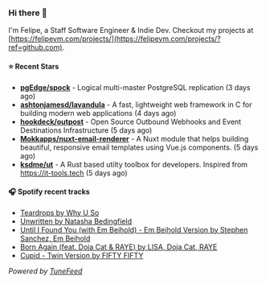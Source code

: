 ### Hi there 👋

I'm Felipe, a Staff Software Engineer & Indie Dev. Checkout my projects at [https://felipevm.com/projects/](https://felipevm.com/projects/?ref=github.com).

#### ⭐ Recent Stars
- **[pgEdge/spock](https://github.com/pgEdge/spock)** - Logical multi-master PostgreSQL replication (3 days ago)
- **[ashtonjamesd/lavandula](https://github.com/ashtonjamesd/lavandula)** - A fast, lightweight web framework in C for building modern web applications (4 days ago)
- **[hookdeck/outpost](https://github.com/hookdeck/outpost)** - Open Source Outbound Webhooks and Event Destinations Infrastructure (5 days ago)
- **[Mokkapps/nuxt-email-renderer](https://github.com/Mokkapps/nuxt-email-renderer)** - A Nuxt module that helps building beautiful, responsive email templates using Vue.js components. (5 days ago)
- **[ksdme/ut](https://github.com/ksdme/ut)** - A Rust based utilty toolbox for developers. Inspired from https://it-tools.tech (5 days ago)

#### 🎧 Spotify recent tracks
- [Teardrops by Why U So](https://open.spotify.com/track/44qyK0YHfZz9AngFaWmycU)
- [Unwritten by Natasha Bedingfield](https://open.spotify.com/track/3U5JVgI2x4rDyHGObzJfNf)
- [Until I Found You (with Em Beihold) - Em Beihold Version by Stephen Sanchez, Em Beihold](https://open.spotify.com/track/1Y3LN4zO1Edc2EluIoSPJN)
- [Born Again (feat. Doja Cat &amp; RAYE) by LISA, Doja Cat, RAYE](https://open.spotify.com/track/4CPuDVC8jhhK6lA2DIt8Cf)
- [Cupid - Twin Version by FIFTY FIFTY](https://open.spotify.com/track/53DDMPqgMWNrEeE3NjThKE)

_Powered by [TuneFeed](https://tunefeed.app?ref=github.com)_
